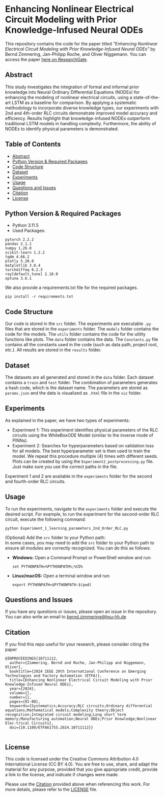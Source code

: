 # Enhancing Nonlinear Electrical Circuit Modeling with Prior Knowledge-Infused Neural ODEs

This repository contains the code for the paper titled *"Enhancing Nonlinear Electrical Circuit Modeling with Prior Knowledge-Infused Neural ODEs"* by Bernd Zimmering, Jan-Philipp Roche, and Oliver Niggemann. You can access the paper [here on ResearchGate](https://www.researchgate.net/publication/383902918_Enhancing_Nonlinear_Electrical_Circuit_Modeling_with_Prior_Knowledge-Infused_Neural_ODEs).
## Abstract
This study investigates the integration of formal and informal prior knowledge into Neural Ordinary Differential Equations (NODEs) for enhancing the modeling of nonlinear electrical circuits, using a state-of-the-art LSTM as a baseline for comparison. By applying a systematic methodology to incorporate diverse knowledge types, our experiments with 2nd and 4th-order RLC circuits demonstrate improved model accuracy and efficiency. Results highlight that knowledge-infused NODEs outperform traditional LSTM models in handling complexity. Furthermore, the ability of NODEs to identify physical parameters is demonstrated.

## Table of Contents
- [Abstract](#abstract)
- [Python Version & Required Packages](#python-version--required-packages)
- [Code Structure](#code-structure)
- [Dataset](#dataset)
- [Experiments](#experiments)
- [Usage](#usage)
- [Questions and Issues](#questions-and-issues)
- [Citation](#citation)
- [License](#license)

## Python Version & Required Packages
- Python 3.11.5
- Used Packages:
```
pytorch 2.2.2
pandas 2.1.1
numpy 1.26.0
scikit-learn 1.2.2
tqdm 4.66.2
plotly 5.20.0
matplotlib 3.8.4
torchdiffeq 0.2.3
ray[default,tune] 2.10.0
optuna 3.6.1
```

We also provide a requirements.txt file for the required packages. 
```
pip install -r requirements.txt
```

## Code Structure
Our code is stored in the `src` folder. The experiments are executable `.py` files that are stored in the `experiments` folder. The `models` folder contains the code for the models. The `utils` folder contains the code for the utility functions like plots. The `data` folder contains the data. The `Constants.py` file contains all the constants used in the code (such as data path, project root, etc.). All results are stored in the `results` folder.

## Dataset
The datasets are all generated and stored in the `data` folder. Each dataset contains a `train` and `test` folder. The combination of parameters generates a hash code, which is the dataset name. The parameters are stored as `params.json` and the data is visualized as `.html` file in the `viz` folder.

## Experiments
As explained in the paper, we have two types of experiments:
- Experiment 1: This experiment identifies physical parameters of the RLC circuits using the WhiteBoxODE Model (similar to the inverse mode of PINNs).
- Experiment 2: Searches for hyperparameters based on validation loss for all models. The best hyperparameter set is then used to train the model. We repeat this procedure multiple (4) times with different seeds. Plots can be created by using the `Experiment2_postprocessing.py` file. Just make sure you use the correct paths in the file.

Experiment 1 and 2 are available in the `experiments` folder for the second and fourth-order RLC circuits.

## Usage  
To run the experiments, navigate to the `experiments` folder and execute the desired script. For example, to run the experiment for the second-order RLC circuit, execute the following command:
```
python Experiment_1_learning_parameters_2nd_Order_RLC.py
```
(Optional) Add the `src` folder to your Python path:  
In some cases, you may need to add the `src` folder to your Python path to ensure all modules are correctly recognized. You can do this as follows:

- **Windows:**
  Open a Command Prompt or PowerShell window and run:
  ```
  set PYTHONPATH=%PYTHONPATH%;%CD%
  ```
- **Linux/macOS:**
    Open a terminal window and run:
    ```
    export PYTHONPATH=$PYTHONPATH:$(pwd)
    ```
## Questions and Issues
If you have any questions or issues, please open an issue in the repository. You can also write an email to [bernd.zimmering@hsu-hh.de](mailto:bernd.zimmering@hsu-hh.de)


## Citation
If you find this repo useful for your research, please consider citing the paper
```
@INPROCEEDINGS{10711112,
  author={Zimmering, Bernd and Roche, Jan-Philipp and Niggemann, Oliver},
  booktitle={2024 IEEE 29th International Conference on Emerging Technologies and Factory Automation (ETFA)}, 
  title={Enhancing Nonlinear Electrical Circuit Modeling with Prior Knowledge-Infused Neural ODEs}, 
  year={2024},
  volume={},
  number={},
  pages={01-08},
  keywords={Systematics;Accuracy;RLC circuits;Ordinary differential equations;Mathematical models;Complexity theory;Object recognition;Integrated circuit modeling;Long short term memory;Manufacturing automation;Neural ODEs;Prior Knowledge;Nonlinear Elec-trical Circuits},
  doi={10.1109/ETFA61755.2024.10711112}}


```  

## License
This code is licensed under the Creative Commons Attribution 4.0 International License (CC BY 4.0). You are free to use, share, and adapt the material for any purpose, provided that you give appropriate credit, provide a link to the license, and indicate if changes were made.

Please use the [Citation](#citation) provided above when referencing this work. For more details, please refer to the [LICENSE](LICENSE) file.




